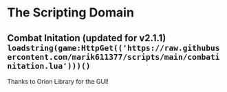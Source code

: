 # The Scripting Domain
Combat Initation (updated for v2.1.1)
`loadstring(game:HttpGet(('https://raw.githubusercontent.com/marik611377/scripts/main/combatinitation.lua')))()`
-----
Thanks to Orion Library for the GUI!
